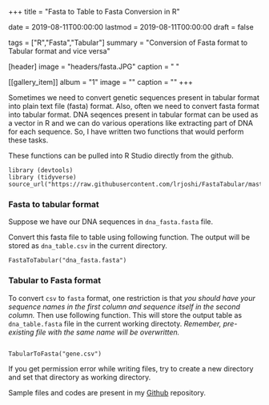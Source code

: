 +++
title = "Fasta to Table to Fasta Conversion in R"

date = 2019-08-11T00:00:00
lastmod = 2019-08-11T00:00:00
draft = false

tags = ["R","Fasta","Tabular"]
summary = "Conversion of Fasta format to Tabular format and vice versa"

[header]
image = "headers/fasta.JPG"
caption = " "

[[gallery_item]]
album = "1"
image = ""
caption = ""
+++


Sometimes we need to convert genetic sequences present in tabular format into plain text file (fasta) format. Also, often we need to convert fasta format into tabular format. DNA seqences present in tabular format can be used as a vector in R and we can do various operations like extracting part of DNA for each sequence. So, I have written two functions that would perform these tasks.



These functions can be pulled into R Studio directly from the github.


```{r}
library (devtools)
library (tidyverse)
source_url("https://raw.githubusercontent.com/lrjoshi/FastaTabular/master/fasta_and_tabular.R")
```


### Fasta to tabular format 

Suppose we have our DNA sequences in `dna_fasta.fasta` file. 


Convert this fasta file to table using following function. The output will be stored as `dna_table.csv` in the current directory. 

``` {r}
FastaToTabular("dna_fasta.fasta")

```

### Tabular to Fasta format

To convert `csv` to `fasta` format, one restriction is that *you should have your sequence names in the first column and sequence itself in the second column.* Then use following function. This will store the output table as `dna_table.fasta` file in the current working directoty. *Remember, pre-existing file with the same name will be overwritten.*


```{r}

TabularToFasta("gene.csv")

```
If you get permission error while writing files, try to create a new directory and set that directory as working directory.

Sample files and codes are present in my [Github](https://github.com/lrjoshi/FastaTabular) repository.